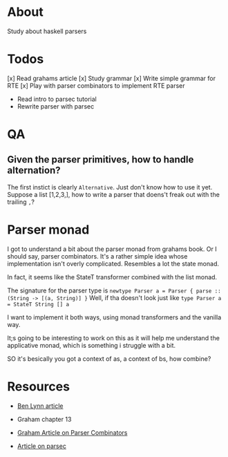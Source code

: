 # About
Study about haskell parsers

# Todos
[x] Read grahams article
[x] Study grammar
[x] Write simple grammar for RTE
[x] Play with parser combinators to implement RTE parser

- Read intro to parsec tutorial
- Rewrite parser with parsec

# QA

## Given the parser primitives, how to handle alternation?
The first instict is clearly `Alternative`.
Just don't know how to use it yet.
Suppose a list [1,2,3,], how to write a parser that doens't freak out with the trailing `,`?

# Parser monad

I got to understand a bit about the parser monad from grahams book.
Or I should say, parser combinators.
It's a rather simple idea whose implementation isn't overly complicated.
Resembles a lot the state monad.

In fact, it seems like the StateT transformer combined with the list monad.

The signature for the parser type is `newtype Parser a = Parser { parse :: (String -> [(a, String)] }`
Well, if tha doesn't look just like `type Parser a = StateT String [] a`

I want to implement it both ways, using monad transformers and the vanilla way.

It;s going to be interesting to work on this as it will help me understand the applicative monad, which is something i struggle with a bit.

SO it's besically you got a context of as, a context of bs, how combine?

# 

# Resources

- [Ben Lynn article](https://crypto.stanford.edu/~blynn/haskell/parse.html)

- Graham chapter 13

- [Graham Article on Parser Combinators](http://www.cs.nott.ac.uk/~pszgmh/parsing.pdf)

- [Article on parsec](https://www.microsoft.com/en-us/research/wp-content/uploads/2016/02/parsec-paper-letter.pdf)
